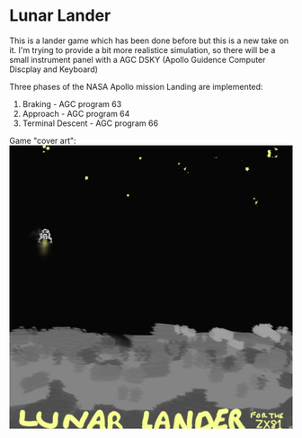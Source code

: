 # Lunar Lander

This is a lander game which has been done before but this is a new take on it. I'm trying to provide a bit more realistice simulation, so there will be a small instrument panel with a AGC DSKY (Apollo Guidence Computer Discplay and Keyboard)

Three phases of the NASA Apollo mission Landing are implemented:
1) Braking - AGC program 63
2) Approach - AGC program 64
3) Terminal Descent - AGC program 66

Game "cover art":
![alt text](https://github.com/AdrianPilko/ZX81LunarLander/blob/46266776c010ecd957f4e578d01041e53b77325a/Project%20(20230326052226).jpg?raw=true)

